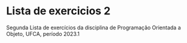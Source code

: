 # Lista de exercicios 2
 Segunda Lista de exercícios da disciplina de Programação Orientada a Objeto, UFCA, período 2023.1
